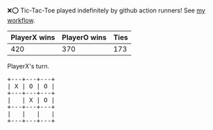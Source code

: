 :x::o: Tic-Tac-Toe played indefinitely by github action runners! See [my workflow](.github/workflows/play.yaml).

|PlayerX wins|PlayerO wins|Ties|
|-|-|-|
|420|370|173|

PlayerX's turn.

<pre>
+---+---+---+
| X | O | O |
+---+---+---+
|   | X | O |
+---+---+---+
|   |   |   |
+---+---+---+
</pre>